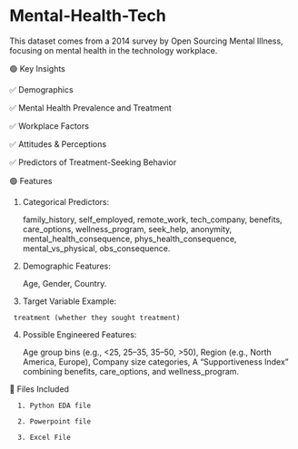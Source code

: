 # Mental-Health-Tech
This dataset comes from a 2014 survey by Open Sourcing Mental Illness, focusing on mental health in the technology workplace.

🟢 Key Insights

   ✅ Demographics
   
   ✅ Mental Health Prevalence and Treatment
   
   ✅ Workplace Factors
   
   ✅ Attitudes & Perceptions
   
   ✅ Predictors of Treatment-Seeking Behavior

🟢 Features 

   1. Categorical Predictors:
      
      family_history,
      self_employed,
      remote_work,
      tech_company,
      benefits,
      care_options,
      wellness_program,
      seek_help,
      anonymity,
      mental_health_consequence,
      phys_health_consequence,
      mental_vs_physical,
      obs_consequence.
      
   2. Demographic Features:
      
      Age,
      Gender,
      Country.
      
   3. Target Variable Example:
      
     treatment (whether they sought treatment)

   4. Possible Engineered Features:
      
      Age group bins (e.g., <25, 25–35, 35–50, >50),
      Region (e.g., North America, Europe),
      Company size categories,
      A “Supportiveness Index” combining benefits, care_options, and wellness_program.

  📁 Files Included
  
      1. Python EDA file
      
      2. Powerpoint file
      
      3. Excel File
